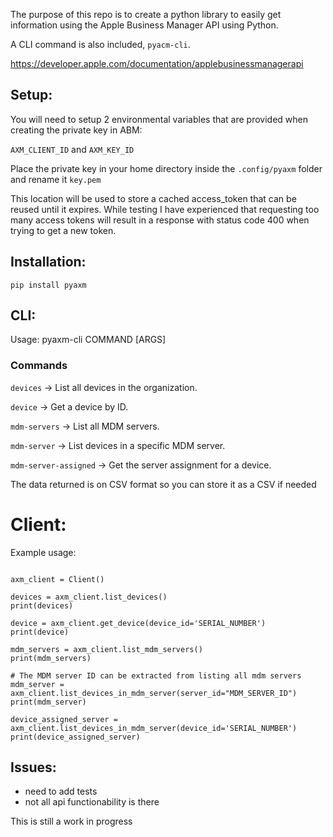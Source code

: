 The purpose of this repo is to create a python library to easily get information using the Apple Business Manager API using Python.

A CLI command is also included, `pyacm-cli`.

https://developer.apple.com/documentation/applebusinessmanagerapi

## Setup:
You will need to setup 2 environmental variables that are provided
when creating the private key in ABM:

`AXM_CLIENT_ID` and `AXM_KEY_ID`

Place the private key in your home directory inside the `.config/pyaxm` folder
and rename it `key.pem`

This location will be used to store a cached access_token that can be reused
until it expires. While testing I have experienced that requesting too many
access tokens will result in a response with status code 400 when 
trying to get a new token.

## Installation:
`pip install pyaxm`

## CLI:
Usage: pyaxm-cli COMMAND [ARGS]

### Commands
`devices` -> List all devices in the organization.

`device` -> Get a device by ID.

`mdm-servers` -> List all MDM servers.

`mdm-server` -> List devices in a specific MDM server.

`mdm-server-assigned` -> Get the server assignment for a device.

The data returned is on CSV format so you can store it as a CSV if needed

# Client:
Example usage:
```from pyaxm.client import Client

axm_client = Client()

devices = axm_client.list_devices()
print(devices)

device = axm_client.get_device(device_id='SERIAL_NUMBER')
print(device)

mdm_servers = axm_client.list_mdm_servers()
print(mdm_servers)

# The MDM server ID can be extracted from listing all mdm servers
mdm_server = axm_client.list_devices_in_mdm_server(server_id="MDM_SERVER_ID")
print(mdm_server)

device_assigned_server = axm_client.list_devices_in_mdm_server(device_id='SERIAL_NUMBER')
print(device_assigned_server)
```

## Issues:
* need to add tests
* not all api functionability is there

This is still a work in progress
